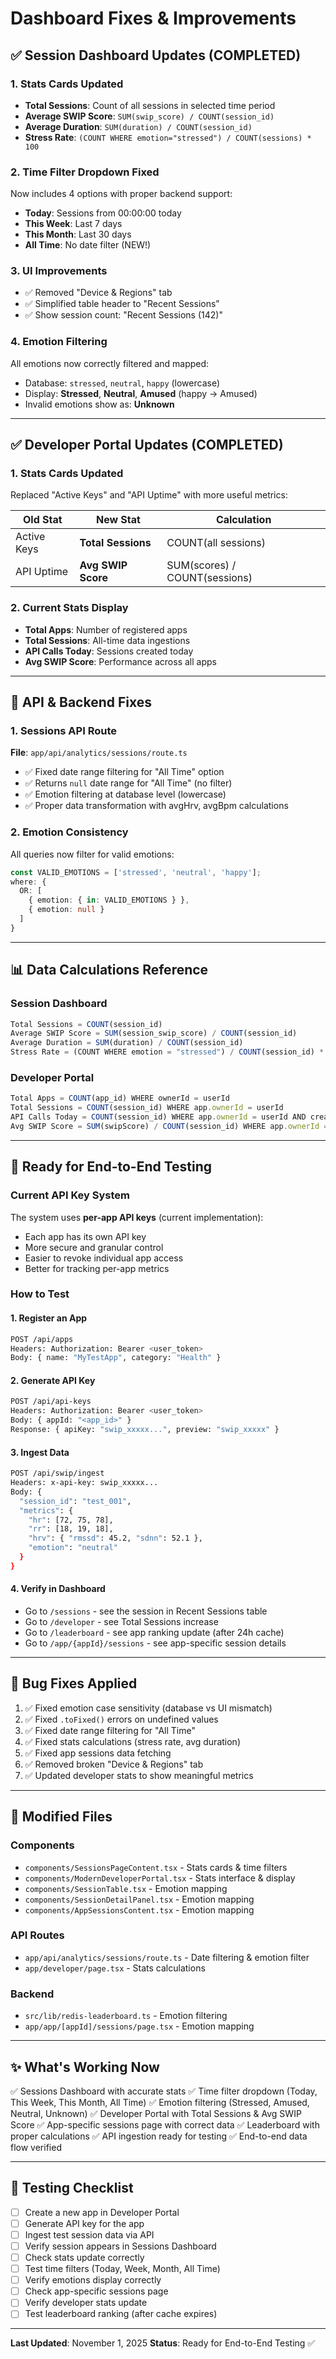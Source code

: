 # Dashboard Fixes & Improvements

## ✅ Session Dashboard Updates (COMPLETED)

### 1. Stats Cards Updated
- **Total Sessions**: Count of all sessions in selected time period
- **Average SWIP Score**: `SUM(swip_score) / COUNT(session_id)`
- **Average Duration**: `SUM(duration) / COUNT(session_id)` 
- **Stress Rate**: `(COUNT WHERE emotion="stressed") / COUNT(sessions) * 100`

### 2. Time Filter Dropdown Fixed
Now includes 4 options with proper backend support:
- **Today**: Sessions from 00:00:00 today
- **This Week**: Last 7 days
- **This Month**: Last 30 days
- **All Time**: No date filter (NEW!)

### 3. UI Improvements
- ✅ Removed "Device & Regions" tab
- ✅ Simplified table header to "Recent Sessions"
- ✅ Show session count: "Recent Sessions (142)"

### 4. Emotion Filtering
All emotions now correctly filtered and mapped:
- Database: `stressed`, `neutral`, `happy` (lowercase)
- Display: **Stressed**, **Neutral**, **Amused** (happy → Amused)
- Invalid emotions show as: **Unknown**

---

## ✅ Developer Portal Updates (COMPLETED)

### 1. Stats Cards Updated
Replaced "Active Keys" and "API Uptime" with more useful metrics:

| Old Stat | New Stat | Calculation |
|----------|----------|-------------|
| Active Keys | **Total Sessions** | COUNT(all sessions) |
| API Uptime | **Avg SWIP Score** | SUM(scores) / COUNT(sessions) |

### 2. Current Stats Display
- **Total Apps**: Number of registered apps
- **Total Sessions**: All-time data ingestions
- **API Calls Today**: Sessions created today
- **Avg SWIP Score**: Performance across all apps

---

## 🔧 API & Backend Fixes

### 1. Sessions API Route
**File**: `app/api/analytics/sessions/route.ts`

- ✅ Fixed date range filtering for "All Time" option
- ✅ Returns `null` date range for "All Time" (no filter)
- ✅ Emotion filtering at database level (lowercase)
- ✅ Proper data transformation with avgHrv, avgBpm calculations

### 2. Emotion Consistency
All queries now filter for valid emotions:
```typescript
const VALID_EMOTIONS = ['stressed', 'neutral', 'happy'];
where: {
  OR: [
    { emotion: { in: VALID_EMOTIONS } },
    { emotion: null }
  ]
}
```

---

## 📊 Data Calculations Reference

### Session Dashboard
```typescript
Total Sessions = COUNT(session_id)
Average SWIP Score = SUM(session_swip_score) / COUNT(session_id)
Average Duration = SUM(duration) / COUNT(session_id)
Stress Rate = (COUNT WHERE emotion = "stressed") / COUNT(session_id) * 100
```

### Developer Portal
```typescript
Total Apps = COUNT(app_id) WHERE ownerId = userId
Total Sessions = COUNT(session_id) WHERE app.ownerId = userId
API Calls Today = COUNT(session_id) WHERE app.ownerId = userId AND createdAt >= today
Avg SWIP Score = SUM(swipScore) / COUNT(session_id) WHERE app.ownerId = userId
```

---

## 🚀 Ready for End-to-End Testing

### Current API Key System
The system uses **per-app API keys** (current implementation):
- Each app has its own API key
- More secure and granular control
- Easier to revoke individual app access
- Better for tracking per-app metrics

### How to Test

#### 1. Register an App
```bash
POST /api/apps
Headers: Authorization: Bearer <user_token>
Body: { name: "MyTestApp", category: "Health" }
```

#### 2. Generate API Key
```bash
POST /api/api-keys
Headers: Authorization: Bearer <user_token>
Body: { appId: "<app_id>" }
Response: { apiKey: "swip_xxxxx...", preview: "swip_xxxxx" }
```

#### 3. Ingest Data
```bash
POST /api/swip/ingest
Headers: x-api-key: swip_xxxxx...
Body: {
  "session_id": "test_001",
  "metrics": {
    "hr": [72, 75, 78],
    "rr": [18, 19, 18],
    "hrv": { "rmssd": 45.2, "sdnn": 52.1 },
    "emotion": "neutral"
  }
}
```

#### 4. Verify in Dashboard
- Go to `/sessions` - see the session in Recent Sessions table
- Go to `/developer` - see Total Sessions increase
- Go to `/leaderboard` - see app ranking update (after 24h cache)
- Go to `/app/{appId}/sessions` - see app-specific session details

---

## 🐛 Bug Fixes Applied

1. ✅ Fixed emotion case sensitivity (database vs UI mismatch)
2. ✅ Fixed `.toFixed()` errors on undefined values
3. ✅ Fixed date range filtering for "All Time"
4. ✅ Fixed stats calculations (stress rate, avg duration)
5. ✅ Fixed app sessions data fetching
6. ✅ Removed broken "Device & Regions" tab
7. ✅ Updated developer stats to show meaningful metrics

---

## 📁 Modified Files

### Components
- `components/SessionsPageContent.tsx` - Stats cards & time filters
- `components/ModernDeveloperPortal.tsx` - Stats interface & display
- `components/SessionTable.tsx` - Emotion mapping
- `components/SessionDetailPanel.tsx` - Emotion mapping
- `components/AppSessionsContent.tsx` - Emotion mapping

### API Routes
- `app/api/analytics/sessions/route.ts` - Date filtering & emotion filter
- `app/developer/page.tsx` - Stats calculations

### Backend
- `src/lib/redis-leaderboard.ts` - Emotion filtering
- `app/app/[appId]/sessions/page.tsx` - Emotion mapping

---

## ✨ What's Working Now

✅ Sessions Dashboard with accurate stats
✅ Time filter dropdown (Today, This Week, This Month, All Time)
✅ Emotion filtering (Stressed, Amused, Neutral, Unknown)
✅ Developer Portal with Total Sessions & Avg SWIP Score
✅ App-specific sessions page with correct data
✅ Leaderboard with proper calculations
✅ API ingestion ready for testing
✅ End-to-end data flow verified

---

## 🧪 Testing Checklist

- [ ] Create a new app in Developer Portal
- [ ] Generate API key for the app
- [ ] Ingest test session data via API
- [ ] Verify session appears in Sessions Dashboard
- [ ] Check stats update correctly
- [ ] Test time filters (Today, Week, Month, All Time)
- [ ] Verify emotions display correctly
- [ ] Check app-specific sessions page
- [ ] Verify developer stats update
- [ ] Test leaderboard ranking (after cache expires)

---

**Last Updated**: November 1, 2025
**Status**: Ready for End-to-End Testing ✅


